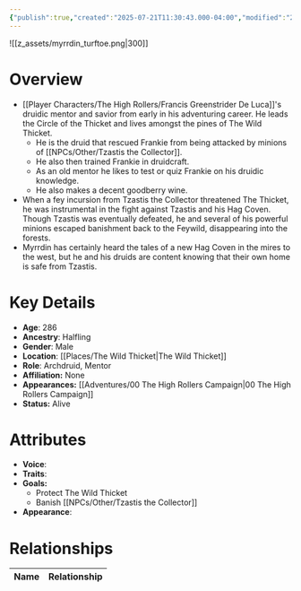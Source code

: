 ```yaml
---
{"publish":true,"created":"2025-07-21T11:30:43.000-04:00","modified":"2025-10-17T10:15:59.180-04:00","cssclasses":""}
---
```


![[z_assets/myrrdin_turftoe.png|300]]

# Overview
- [[Player Characters/The High Rollers/Francis Greenstrider De Luca]]'s druidic mentor and savior from early in his adventuring career. He leads the Circle of the Thicket and lives amongst the pines of The Wild Thicket.
	- He is the druid that rescued Frankie from being attacked by minions of [[NPCs/Other/Tzastis the Collector]].
	- He also then trained Frankie in druidcraft.
	- As an old mentor he likes to test or quiz Frankie on his druidic knowledge.
	- He also makes a decent goodberry wine.
- When a fey incursion from Tzastis the Collector threatened The Thicket, he was instrumental in the fight against Tzastis and his Hag Coven. Though Tzastis was eventually defeated, he and several of his powerful minions escaped banishment back to the Feywild, disappearing into the forests.
- Myrrdin has certainly heard the tales of a new Hag Coven in the mires to the west, but he and his druids are content knowing that their own home is safe from Tzastis.

# Key Details
- **Age**: 286
- **Ancestry**: Halfling
- **Gender**: Male
- **Location**: [[Places/The Wild Thicket\|The Wild Thicket]]
- **Role**: Archdruid, Mentor
- **Affiliation:** None
- **Appearances:** [[Adventures/00 The High Rollers Campaign\|00 The High Rollers Campaign]]
- **Status:** Alive

# Attributes
- **Voice**: 
- **Traits**: 
- **Goals:** 
	- Protect The Wild Thicket
	- Banish [[NPCs/Other/Tzastis the Collector]]
- **Appearance**: 

# Relationships

| Name  | Relationship |
| ----- | ------------ |
